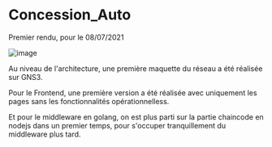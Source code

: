 # Concession_Auto

Premier rendu, pour le 08/07/2021

![image](https://user-images.githubusercontent.com/44199709/124902446-3a15a780-dfe3-11eb-9bbf-3b768a532f3f.png)

Au niveau de l'architecture, une première maquette du réseau a été réalisée sur GNS3.

Pour le Frontend, une première version a été réalisée avec uniquement les pages sans les fonctionnalités opérationnelless.

Et pour le middleware en golang, on est plus parti sur la partie chaincode en nodejs dans un premier temps, pour s'occuper tranquillement du middleware plus tard.
